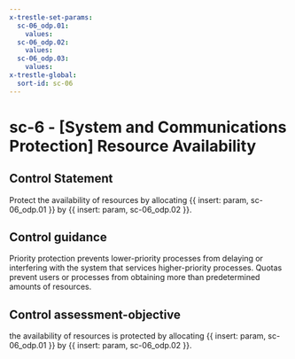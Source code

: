```yaml
---
x-trestle-set-params:
  sc-06_odp.01:
    values:
  sc-06_odp.02:
    values:
  sc-06_odp.03:
    values:
x-trestle-global:
  sort-id: sc-06
---
```


# sc-6 - \[System and Communications Protection\] Resource Availability

## Control Statement

Protect the availability of resources by allocating {{ insert: param, sc-06_odp.01 }} by {{ insert: param, sc-06_odp.02 }}.

## Control guidance

Priority protection prevents lower-priority processes from delaying or interfering with the system that services higher-priority processes. Quotas prevent users or processes from obtaining more than predetermined amounts of resources.

## Control assessment-objective

the availability of resources is protected by allocating {{ insert: param, sc-06_odp.01 }} by {{ insert: param, sc-06_odp.02 }}.
